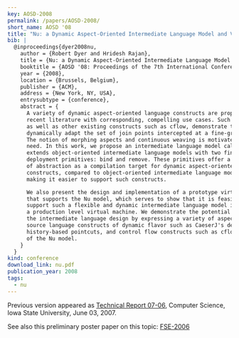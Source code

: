 ```yaml
---
key: AOSD-2008
permalink: /papers/AOSD-2008/
short_name: AOSD '08
title: "Nu: a Dynamic Aspect-Oriented Intermediate Language Model and Virtual Machine for Flexible Runtime Adaptation"
bib: |
  @inproceedings{dyer2008nu,
    author = {Robert Dyer and Hridesh Rajan},
    title = {Nu: a Dynamic Aspect-Oriented Intermediate Language Model and Virtual Machine for Flexible Runtime Adaptation},
    booktitle = {AOSD '08: Proceedings of the 7th International Conference on Aspect-oriented Software Development},
    year = {2008},
    location = {Brussels, Belgium},
    publisher = {ACM},
    address = {New York, NY, USA},
    entrysubtype = {conference},
    abstract = {
      A variety of dynamic aspect-oriented language constructs are proposed in
      recent literature with corresponding, compelling use cases. Such constructs,
      as well as other existing constructs such as cflow, demonstrate the need to
      dynamically adapt the set of join points intercepted at a fine-grained level.
      The notion of morphing aspects and continuous weaving is motivated by this
      need. In this work, we propose an intermediate language model called Nu, that
      extends object-oriented intermediate language models with two finegrained
      deployment primitives: bind and remove. These primitives offer a higher level
      of abstraction as a compilation target for dynamic aspect-oriented language
      constructs, compared to object-oriented intermediate language models, thereby
      making it easier to support such constructs.

      We also present the design and implementation of a prototype virtual machine
      that supports the Nu model, which serves to show that it is feasible to
      support such a flexible and dynamic intermediate language model in
      a production level virtual machine. We demonstrate the potential utility of
      the intermediate language design by expressing a variety of aspect-oriented
      source language constructs of dynamic flavor such as CaeserJ's deploy,
      history-based pointcuts, and control flow constructs such as cflow in terms
      of the Nu model.
    }
  }
kind: conference
download_link: nu.pdf
publication_year: 2008
tags:
  - nu
---
```


Previous version appeared as [Technical Report 07-06](/papers/TR-07-06/),
Computer Science, Iowa State University, June 03, 2007.

See also this preliminary poster paper on this topic: [FSE-2006](/papers/FSE-2006/)
